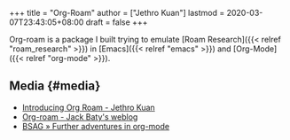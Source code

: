 +++
title = "Org-Roam"
author = ["Jethro Kuan"]
lastmod = 2020-03-07T23:43:05+08:00
draft = false
+++

Org-roam is a package I built trying to emulate [Roam Research]({{< relref "roam_research" >}}) in
[Emacs]({{< relref "emacs" >}}) and [Org-Mode]({{< relref "org-mode" >}}).


## Media {#media}

-   [Introducing Org Roam - Jethro Kuan](https://blog.jethro.dev/posts/introducing%5Forg%5Froam/)
-   [Org-roam - Jack Baty's weblog](https://www.baty.net/2020/org-roam/)
-   [BSAG » Further adventures in org-mode](https://www.rousette.org.uk/archives/further-adventures-in-org-mode/)
